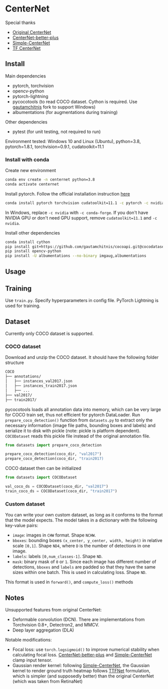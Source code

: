# CenterNet

Special thanks

- [Original CenterNet](https://github.com/xingyizhou/CenterNet)
- [CenterNet-better-plus](https://github.com/lbin/CenterNet-better-plus)
- [Simple-CenterNet](https://github.com/developer0hye/Simple-CenterNet)
- [TF CenterNet](https://github.com/tensorflow/models/tree/master/research/object_detection)

## Install

Main dependencies

- pytorch, torchvision
- opencv-python
- pytorch-lightning
- pycocotools (to read COCO dataset. Cython is required. Use [gautamchitnis](https://github.com/gautamchitnis/cocoapi) fork to support Windows)
- albumentations (for augmentations during training)

Other dependencies

- pytest (for unit testing, not required to run)

Environment tested: Windows 10 and Linux (Ubuntu), python=3.8, pytorch=1.8.1, torchvision=0.9.1, cudatoolkit=11.1

### Install with conda

Create new environment

```bash
conda env create -n centernet python=3.8
conda activate centernet
```

Install pytorch. Follow the official installation instruction [here](https://pytorch.org/)

```bash
conda install pytorch torchvision cudatoolkit=11.1 -c pytorch -c nvidia
```

In Windows, replace `-c nvidia` with `-c conda-forge`. If you don't have NVIDIA GPU or don't need GPU support, remove `cudatoolkit=11.1` and `-c nvidia`.

Install other dependencies

```bash
conda install cython
pip install git+https://github.com/gautamchitnis/cocoapi.git@cocodataset-master#subdirectory=PythonAPI
pip install opencv-python
pip install -U albumentations --no-binary imgaug,albumentations
```

## Usage


## Training

Use `train.py`. Specify hyperparameters in config file. PyTorch Lightning is used for training.

## Dataset

Currently only COCO dataset is supported.

### COCO dataset

Download and unzip the COCO dataset. It should have the following folder structure

```bash
COCO
├── annotations/
│   ├── instances_val2017.json
│   ├── instances_train2017.json
│   ├── ...
├── val2017/
├── train2017/
```

pycocotools loads all annotation data into memory, which can be very large for COCO train set, thus not efficient for pytorch DataLoader. Run `prepare_coco_detection()` function from `datasets.py` to extract only the necessary information (image file paths, bounding boxes and labels) and serialize it to disk with pickle (note: pickle is platform dependent). `COCODataset` reads this pickle file instead of the original annotation file.

```python
from datasets import prepare_coco_detection

prepare_coco_detection(coco_dir, "val2017")
prepare_coco_detection(coco_dir, "train2017)
```

COCO dataset then can be initialized

```python
from datasets import COCODataset

val_coco_ds = COCODataset(coco_dir, "val2017")
train_coco_ds = COCODataset(coco_dir, "train2017")
```

### Custom dataset

You can write your own custom dataset, as long as it conforms to the format that the model expects. The model takes in a dictionary with the following key-value pairs:

- `image`: images in `CHW` format. Shape `NCHW`.
- `bboxes`: bounding boxes `(x_center, y_center, width, height)` in relative scale `[0,1]`. Shape `ND4`, where `D` is the number of detections in one image.
- `labels`: labels `[0,num_classes-1]`. Shape `ND`.
- `mask`: binary mask of `0` or `1`. Since each image has different number of detections, `bboxes` and `labels` are padded so that they have the same sizes within one batch. This is used in calculating loss. Shape `ND`.

This format is used in `forward()`, and `compute_loss()` methods

## Notes

Unsupported features from original CenterNet:

- Deformable convolution (DCN). There are implementations from Torchvision 0.8+, Detectron2, and MMCV.
- Deep layer aggregation (DLA)

Notable modifications:

- Focal loss: use `torch.logsigmoid()` to improve numerical stability when calculating focal loss. [CenterNet-better-plus](https://github.com/lbin/CenterNet-better-plus) and [Simple-CenterNet](https://github.com/developer0hye/Simple-CenterNet) clamp input tensor.
- Gaussian render kernel: following [Simple-CenterNet](https://github.com/developer0hye/Simple-CenterNet), the Gaussian kernel to render ground truth heatmap follows [TTFNet](https://arxiv.org/abs/1909.00700) formulation, which is simpler (and supposedly better) than the original CenterNet (which was taken from RetinaNet)

